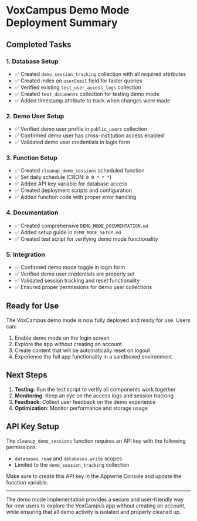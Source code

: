 # VoxCampus Demo Mode Deployment Summary

## Completed Tasks

### 1. Database Setup
- ✅ Created `demo_session_tracking` collection with all required attributes
- ✅ Created index on `userEmail` field for faster queries
- ✅ Verified existing `test_user_access_logs` collection
- ✅ Created `test_documents` collection for testing demo mode
- ✅ Added timestamp attribute to track when changes were made

### 2. Demo User Setup
- ✅ Verified demo user profile in `public_users` collection
- ✅ Confirmed demo user has cross-institution access enabled
- ✅ Validated demo user credentials in login form

### 3. Function Setup
- ✅ Created `cleanup_demo_sessions` scheduled function
- ✅ Set daily schedule (CRON: `0 0 * * *`)
- ✅ Added API key variable for database access
- ✅ Created deployment scripts and configuration
- ✅ Added function code with proper error handling

### 4. Documentation
- ✅ Created comprehensive `DEMO_MODE_DOCUMENTATION.md`
- ✅ Added setup guide in `DEMO_MODE_SETUP.md`
- ✅ Created test script for verifying demo mode functionality

### 5. Integration
- ✅ Confirmed demo mode toggle in login form
- ✅ Verified demo user credentials are properly set
- ✅ Validated session tracking and reset functionality
- ✅ Ensured proper permissions for demo user collections

## Ready for Use

The VoxCampus demo mode is now fully deployed and ready for use. Users can:

1. Enable demo mode on the login screen
2. Explore the app without creating an account
3. Create content that will be automatically reset on logout
4. Experience the full app functionality in a sandboxed environment

## Next Steps

1. **Testing**: Run the test script to verify all components work together
2. **Monitoring**: Keep an eye on the access logs and session tracking
3. **Feedback**: Collect user feedback on the demo experience
4. **Optimization**: Monitor performance and storage usage

## API Key Setup

The `cleanup_demo_sessions` function requires an API key with the following permissions:
- `databases.read` and `databases.write` scopes
- Limited to the `demo_session_tracking` collection

Make sure to create this API key in the Appwrite Console and update the function variable.

---

The demo mode implementation provides a secure and user-friendly way for new users to explore the VoxCampus app without creating an account, while ensuring that all demo activity is isolated and properly cleaned up.
